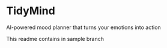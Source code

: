 # TidyMind
AI-powered mood planner that turns your emotions into action


This readme contains in sample branch